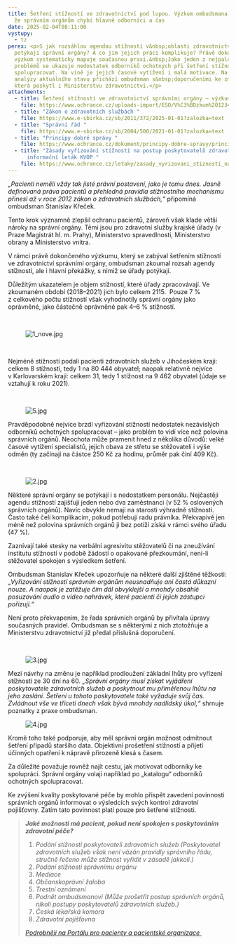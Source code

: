 ```yaml
---
title: Šetření stížností ve zdravotnictví pod lupou. Výzkum ombudsmana ukázal,
  že správním orgánům chybí hlavně odborníci a čas
date: 2025-02-04T08:11:00
vystupy:
  - tz
perex: <p>S jak rozsáhlou agendou stížností v&nbsp;oblasti zdravotnictví se
  potýkají správní orgány? A co jim jejich práci komplikuje? Právě dokončený
  výzkum systematicky mapuje současnou praxi.&nbsp;Jako jeden z nejpalčivější
  problémů se ukazuje nedostatek odborníků ochotných při šetření stížností
  spolupracovat. Na vině je jejich časové vytížení i malá motivace. Na základě
  analýzy aktuálního stavu přichází ombudsman s&nbsp;doporučeními ke změnám,
  která poskytl i Ministerstvu zdravotnictví.</p>
attachments:
  - title: Šetření stížností ve zdravotnictví správními orgány – výzkumná zpráva 2025
    file: https://www.ochrance.cz/uploads-import/ESO/V%C3%BDzkum%2012344-22-MJ-Z18-37-.pdf
  - title: "Zákon o zdravotních službách "
    file: https://www.e-sbirka.cz/sb/2011/372/2025-01-01?zalozka=text
  - title: "Správní řád "
    file: https://www.e-sbirka.cz/sb/2004/500/2021-01-01?zalozka=text
  - title: "Principy dobré správy "
    file: https://www.ochrance.cz/dokument/principy-dobre-spravy/principy-dobre-spravy.pdf
  - title: "Zásady vyřizování stížností na postup poskytovatelů zdravotních služeb –
      informační leták KVOP "
    file: https://www.ochrance.cz/letaky/zasady_vyrizovani_stiznosti_na_postup_poskytovatelu_zdravotnich_sluzeb/ochrance_letak_zasady_vyrizovani_stiznosti_na_postup_poskytovatelu_zdravotnich_sluzeb.pdf
---
```

<p><i>„Pacienti neměli vždy tak jisté právní postavení, jako je tomu dnes. Jasně definovaná práva pacientů a přehledná pravidla stížnostního mechanismu přinesl až&nbsp;v&nbsp;roce 2012 zákon o zdravotních službách,“&nbsp;</i>připomíná ombudsman Stanislav Křeček.&nbsp;</p><p>Tento krok významně zlepšil ochranu pacientů, zároveň však klade větší nároky na správní orgány. Těmi jsou pro zdravotní služby krajské úřady (v Praze Magistrát hl. m. Prahy), Ministerstvo spravedlnosti, Ministerstvo obrany a Ministerstvo vnitra.</p><p>V&nbsp;rámci právě dokončeného výzkumu, který se zabýval šetřením stížností ve zdravotnictví správními orgány,<strong>&nbsp;</strong>ombudsman zkoumal rozsah agendy stížností, ale i hlavní překážky, s&nbsp;nimiž se úřady potýkají.&nbsp;</p><p>Důležitým ukazatelem je objem stížností, které úřady zpracovávají. Ve zkoumaném období (2018–2021) jich bylo celkem 2115. &nbsp;Pouze 7 % z&nbsp;celkového počtu stížností však vyhodnotily správní orgány jako oprávněné, jako částečně oprávněné pak 4–6&nbsp;% stížností.</p><p>&nbsp;</p><figure class="image"><img src="https://www.ochrance.cz/aktualne/setreni_stiznosti_ve_zdravotnictvi_pod_lupou-_vyzkum_ombudsmana_ukazal_ze_spravnim_organum_chybi_hlavne_odbornici_a_cas/1_nove.jpg" alt="1_nove.jpg"></figure><p>&nbsp;</p><p>Nejméně stížností podali pacienti zdravotních služeb v&nbsp;Jihočeském kraji: celkem 8&nbsp;stížností, tedy 1 na 80&nbsp;444 obyvatel; naopak relativně nejvíce v&nbsp;Karlovarském kraji: celkem 31, tedy 1 stížnost na 9&nbsp;462 obyvatel (údaje se vztahují k&nbsp;roku 2021).&nbsp;</p><p>&nbsp;</p><figure class="image"><img src="https://www.ochrance.cz/aktualne/setreni_stiznosti_ve_zdravotnictvi_pod_lupou-_vyzkum_ombudsmana_ukazal_ze_spravnim_organum_chybi_hlavne_odbornici_a_cas/5.jpg" alt="5.jpg"></figure><p>Pravděpodobně nejvíce brzdí vyřizování stížností nedostatek nezávislých odborníků ochotných spolupracovat – jako problém to vidí více než polovina správních orgánů. Neochota může pramenit hned z&nbsp;několika důvodů: velké časové vytížení specialistů, jejich obava ze střetu se stěžovateli i výše odměn (ty začínají na částce 250 Kč za hodinu, průměr pak činí 409 Kč).</p><p>&nbsp;</p><figure class="image"><img src="https://www.ochrance.cz/aktualne/setreni_stiznosti_ve_zdravotnictvi_pod_lupou-_vyzkum_ombudsmana_ukazal_ze_spravnim_organum_chybi_hlavne_odbornici_a_cas/2.jpg" alt="2.jpg"></figure><p>Některé správní orgány se potýkají i s&nbsp;nedostatkem personálu. Nejčastěji agendu stížností zajišťují jeden nebo dva zaměstnanci (v&nbsp;52&nbsp;% oslovených správních orgánů). Navíc obvykle nemají na starosti výhradně stížnosti. Často také čelí komplikacím, pokud potřebují radu právníka. Překvapivě jen méně než polovina správních orgánů ji bez potíží získá v&nbsp;rámci svého úřadu (47 %).&nbsp;</p><p>Zaznívají také stesky na verbální agresivitu stěžovatelů či na zneužívání institutu stížností v&nbsp;podobě žádostí o opakované přezkoumání, není-li stěžovatel spokojen s&nbsp;výsledkem šetření.&nbsp;</p><p>Ombudsman Stanislav Křeček upozorňuje na některé další zjištěné těžkosti: „<i>Vyřizování stížností správním orgánům neusnadňuje ani častá důkazní nouze. A naopak je zatěžuje čím dál obvyklejší a mnohdy obsáhlé posuzování audio a video nahrávek, které pacienti či jejich zástupci pořizují.“</i></p><p>Není proto překvapením, že řada správních orgánů by přivítala úpravy současných pravidel. Ombudsman se s&nbsp;některými z&nbsp;nich ztotožňuje a Ministerstvu zdravotnictví již předal příslušná doporučení.</p><p>&nbsp;</p><figure class="image"><img src="https://www.ochrance.cz/aktualne/setreni_stiznosti_ve_zdravotnictvi_pod_lupou-_vyzkum_ombudsmana_ukazal_ze_spravnim_organum_chybi_hlavne_odbornici_a_cas/3.jpg" alt="3.jpg"></figure><p>Mezi návrhy na změnu je například prodloužení základní lhůty pro vyřízení stížností ze 30 dní na 60. <i>„Správní orgány musí získat vyjádření poskytovatele zdravotních služeb a poskytnout mu přiměřenou lhůtu na jeho zaslání. Šetření u tohoto poskytovatele také vyžaduje svůj čas. Zvládnout vše ve třiceti dnech však bývá mnohdy nadlidský úkol,“&nbsp;</i>shrnuje poznatky z praxe ombudsman.</p><figure class="image"><img src="https://www.ochrance.cz/aktualne/setreni_stiznosti_ve_zdravotnictvi_pod_lupou-_vyzkum_ombudsmana_ukazal_ze_spravnim_organum_chybi_hlavne_odbornici_a_cas/4.jpg" alt="4.jpg"></figure><p>Kromě toho také podporuje, aby měl správní orgán možnost odmítnout šetření případů staršího data. Objektivní prošetření stížností a přijetí účinných opatření k nápravě přirozeně klesá s&nbsp;časem.</p><p>Za důležité považuje rovněž najít cestu, jak motivovat odborníky ke spolupráci. Správní orgány volají například po „katalogu“ odborníků ochotných spolupracovat.&nbsp;</p><p>Ke zvýšení kvality poskytované péče by mohlo přispět zavedení povinnosti správních orgánů informovat o výsledcích svých kontrol zdravotní pojišťovny. Zatím tato povinnost platí pouze pro šetřené stížnosti.&nbsp;</p><blockquote><p><i><strong>Jaké možnosti má pacient, pokud není spokojen s&nbsp;poskytováním zdravotní péče?&nbsp;</strong></i></p><ol><li><i>Podání stížnosti poskytovateli zdravotních služeb (Poskytovatel zdravotních služeb však není vázán pravidly správního řádu, stručně řečeno může stížnost vyřídit v zásadě jakkoli.)</i></li><li><i>Podání stížnosti&nbsp;správnímu orgánu</i></li><li><i>Mediace</i></li><li><i>Občanskoprávní žaloba</i></li><li><i>Trestní oznámení</i></li><li><i>Podnět ombudsmanovi (Může prošetřit postup správních orgánů, nikoli postupy poskytovatelů zdravotních služeb.)</i></li><li><i>Česká lékařská komora</i></li><li><i>Zdravotní pojišťovna</i></li></ol><p><a href="https://pacientskeorganizace.mzcr.cz/index.php?pg=home&amp;aid=194"><i>Podrobněji na Portálu pro pacienty a pacientské organizace&nbsp;</i></a></p></blockquote><p>&nbsp;</p>
